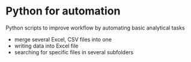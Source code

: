 # Python for automation

Python scripts to improve workflow by automating basic analytical tasks

- merge several Excel, CSV files into one
- writing data into Excel file
- searching for specific files in several subfolders

